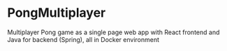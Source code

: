 # PongMultiplayer
Multiplayer Pong game as a single page web app with React frontend and Java for backend (Spring), all in Docker environment
